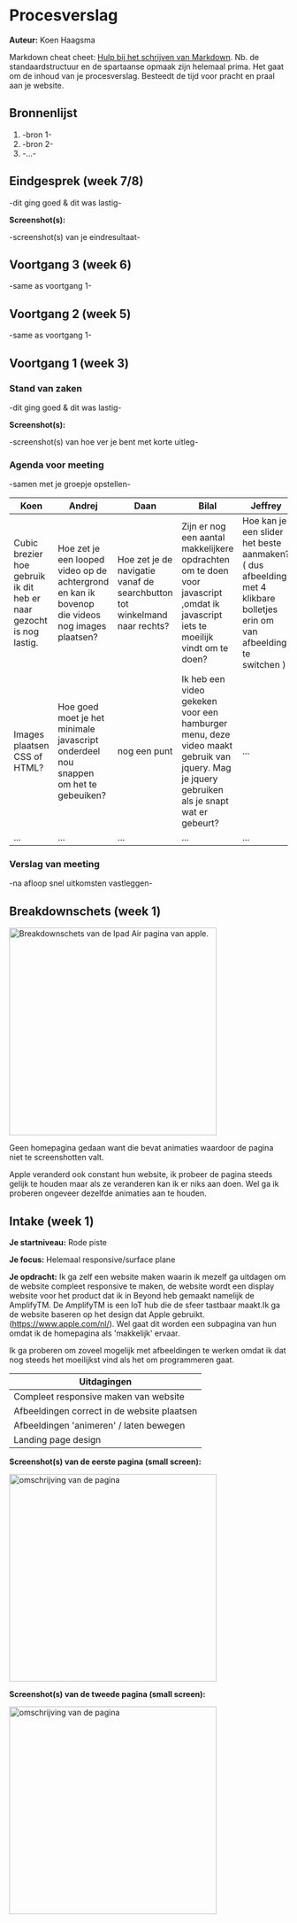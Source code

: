 # Procesverslag

**Auteur:** Koen Haagsma

Markdown cheat cheet: [Hulp bij het schrijven van Markdown](https://github.com/adam-p/markdown-here/wiki/Markdown-Cheatsheet). Nb. de standaardstructuur en de spartaanse opmaak zijn helemaal prima. Het gaat om de inhoud van je procesverslag. Besteedt de tijd voor pracht en praal aan je website.

## Bronnenlijst

1. -bron 1-
2. -bron 2-
3. -...-

## Eindgesprek (week 7/8)

-dit ging goed & dit was lastig-

**Screenshot(s):**

-screenshot(s) van je eindresultaat-

## Voortgang 3 (week 6)

-same as voortgang 1-

## Voortgang 2 (week 5)

-same as voortgang 1-

## Voortgang 1 (week 3)

### Stand van zaken

-dit ging goed & dit was lastig-

**Screenshot(s):**

-screenshot(s) van hoe ver je bent met korte uitleg-

### Agenda voor meeting

-samen met je groepje opstellen-

| Koen                                                                | Andrej                                                                                          | Daan                                                                      | Bilal                                                                                                                                       | Jeffrey                                                                                                                  |
| ------------------------------------------------------------------- | ----------------------------------------------------------------------------------------------- | ------------------------------------------------------------------------- | ------------------------------------------------------------------------------------------------------------------------------------------- | ------------------------------------------------------------------------------------------------------------------------ |
| Cubic brezier hoe gebruik ik dit heb er naar gezocht is nog lastig. | Hoe zet je een looped video op de achtergrond en kan ik bovenop die videos nog images plaatsen? | Hoe zet je de navigatie vanaf de searchbutton tot winkelmand naar rechts? | Zijn er nog een aantal makkelijkere opdrachten om te doen voor javascript ,omdat ik javascript iets te moeilijk vindt om te doen?           | Hoe kan je een slider het beste aanmaken? ( dus afbeelding met 4 klikbare bolletjes erin om van afbeelding te switchen ) |
| Images plaatsen CSS of HTML?                                        | Hoe goed moet je het minimale javascript onderdeel nou snappen om het te gebeuiken?             | nog een punt                                                              | Ik heb een video gekeken voor een hamburger menu, deze video maakt gebruik van jquery. Mag je jquery gebruiken als je snapt wat er gebeurt? | ...                                                                                                                      |
| ...                                                                 | ...                                                                                             | ...                                                                       | ...                                                                                                                                         | ...                                                                                                                      |

### Verslag van meeting

-na afloop snel uitkomsten vastleggen-

## Breakdownschets (week 1)

<img src="images/breakdownschets.jpg" width="375px" alt="Breakdownschets van de Ipad Air pagina van apple.">

Geen homepagina gedaan want die bevat animaties waardoor de pagina niet te screenshotten valt.

Apple veranderd ook constant hun website, ik probeer de pagina steeds gelijk te houden maar als ze veranderen kan ik er niks aan doen. Wel ga ik proberen ongeveer dezelfde animaties aan te houden.

## Intake (week 1)

**Je startniveau:** Rode piste

**Je focus:** Helemaal responsive/surface plane

**Je opdracht:** Ik ga zelf een website maken waarin ik mezelf ga uitdagen om de website compleet responsive te maken, de website wordt een display website voor het product dat ik in Beyond heb gemaakt namelijk de AmplifyTM.
De AmplifyTM is een IoT hub die de sfeer tastbaar maakt.Ik ga de website baseren op het design dat Apple gebruikt. (https://www.apple.com/nl/). Wel gaat dit worden een subpagina van hun omdat ik de homepagina als 'makkelijk' ervaar.

Ik ga proberen om zoveel mogelijk met afbeeldingen te werken omdat ik dat nog steeds het moeilijkst vind als het om programmeren gaat.

| Uitdagingen                                 |
| ------------------------------------------- |
| Compleet responsive maken van website       |
| Afbeeldingen correct in de website plaatsen |
| Afbeeldingen 'animeren' / laten bewegen     |
| Landing page design                         |

**Screenshot(s) van de eerste pagina (small screen):**

<img src="images/apple1.jpg" width="375px" alt="omschrijving van de pagina">

**Screenshot(s) van de tweede pagina (small screen):**

<img src="images/apple2.jpg" width="375px" alt="omschrijving van de pagina">
